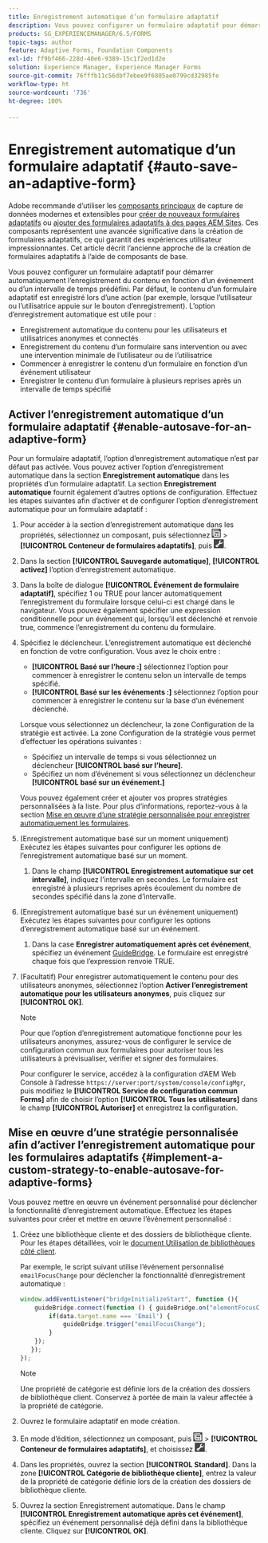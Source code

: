 ```yaml
---
title: Enregistrement automatique d’un formulaire adaptatif
description: Vous pouvez configurer un formulaire adaptatif pour démarrer automatiquement l’enregistrement du contenu en fonction d’un événement ou d’un intervalle de temps prédéfini.
products: SG_EXPERIENCEMANAGER/6.5/FORMS
topic-tags: author
feature: Adaptive Forms, Foundation Components
exl-id: ff9bf466-228d-40e6-9389-15c1f2ed1d2e
solution: Experience Manager, Experience Manager Forms
source-git-commit: 76fffb11c56dbf7ebee9f6805ae0799cd32985fe
workflow-type: ht
source-wordcount: '736'
ht-degree: 100%

---
```


# Enregistrement automatique d’un formulaire adaptatif {#auto-save-an-adaptive-form}

<span class="preview"> Adobe recommande d’utiliser les [composants principaux](https://experienceleague.adobe.com/docs/experience-manager-core-components/using/adaptive-forms/introduction.html?lang=fr) de capture de données modernes et extensibles pour [créer de nouveaux formulaires adaptatifs](/help/forms/using/create-an-adaptive-form-core-components.md) ou [ajouter des formulaires adaptatifs à des pages AEM Sites](/help/forms/using/create-or-add-an-adaptive-form-to-aem-sites-page.md). Ces composants représentent une avancée significative dans la création de formulaires adaptatifs, ce qui garantit des expériences utilisateur impressionnantes. Cet article décrit l’ancienne approche de la création de formulaires adaptatifs à l’aide de composants de base. </span>

Vous pouvez configurer un formulaire adaptatif pour démarrer automatiquement l’enregistrement du contenu en fonction d’un événement ou d’un intervalle de temps prédéfini. Par défaut, le contenu d’un formulaire adaptatif est enregistré lors d’une action (par exemple, lorsque l’utilisateur ou l’utilisatrice appuie sur le bouton d’enregistrement). L’option d’enregistrement automatique est utile pour :

* Enregistrement automatique du contenu pour les utilisateurs et utilisatrices anonymes et connectés
* Enregistrement du contenu d’un formulaire sans intervention ou avec une intervention minimale de l’utilisateur ou de l’utilisatrice
* Commencer à enregistrer le contenu d’un formulaire en fonction d’un événement utilisateur
* Enregistrer le contenu d’un formulaire à plusieurs reprises après un intervalle de temps spécifié

## Activer l’enregistrement automatique d’un formulaire adaptatif {#enable-autosave-for-an-adaptive-form}

Pour un formulaire adaptatif, l’option d’enregistrement automatique n’est par défaut pas activée. Vous pouvez activer l’option d’enregistrement automatique dans la section **Enregistrement automatique** dans les propriétés d’un formulaire adaptatif. La section **Enregistrement automatique** fournit également d’autres options de configuration. Effectuez les étapes suivantes afin d’activer et de configurer l’option d’enregistrement automatique pour un formulaire adaptatif :

1. Pour accéder à la section d’enregistrement automatique dans les propriétés, sélectionnez un composant, puis sélectionnez ![field-level](assets/field-level.png) > **[!UICONTROL Conteneur de formulaires adaptatifs]**, puis ![cmppr](assets/cmppr.png).
1. Dans la section **[!UICONTROL Sauvegarde automatique]**, **[!UICONTROL activez]** l’option d’enregistrement automatique.
1. Dans la boîte de dialogue **[!UICONTROL Événement de formulaire adaptatif]**, spécifiez 1 ou TRUE pour lancer automatiquement l’enregistrement du formulaire lorsque celui-ci est chargé dans le navigateur. Vous pouvez également spécifier une expression conditionnelle pour un événement qui, lorsqu’il est déclenché et renvoie true, commence l’enregistrement du contenu du formulaire.
1. Spécifiez le déclencheur. L’enregistrement automatique est déclenché en fonction de votre configuration. Vous avez le choix entre :

   * **[!UICONTROL Basé sur l’heure :]** sélectionnez l’option pour commencer à enregistrer le contenu selon un intervalle de temps spécifié.
   * **[!UICONTROL Basé sur les événements :]** sélectionnez l’option pour commencer à enregistrer le contenu sur la base d’un événement déclenché.

   Lorsque vous sélectionnez un déclencheur, la zone Configuration de la stratégie est activée. La zone Configuration de la stratégie vous permet d’effectuer les opérations suivantes :

   * Spécifiez un intervalle de temps si vous sélectionnez un déclencheur **[!UICONTROL basé sur l’heure]**.
   * Spécifiez un nom d’événement si vous sélectionnez un déclencheur **[!UICONTROL basé sur un événement.]**

   Vous pouvez également créer et ajouter vos propres stratégies personnalisées à la liste. Pour plus d’informations, reportez-vous à la section [Mise en œuvre d’une stratégie personnalisée pour enregistrer automatiquement les formulaires](/help/forms/using/auto-save-an-adaptive-form.md#p-implement-a-custom-strategy-to-enable-autosave-for-adaptive-forms-p).

1. (Enregistrement automatique basé sur un moment uniquement) Exécutez les étapes suivantes pour configurer les options de l’enregistrement automatique basé sur un moment.

   1. Dans le champ **[!UICONTROL Enregistrement automatique sur cet intervalle]**, indiquez l’intervalle en secondes. Le formulaire est enregistré à plusieurs reprises après écoulement du nombre de secondes spécifié dans la zone d’intervalle.

1. (Enregistrement automatique basé sur un événement uniquement) Exécutez les étapes suivantes pour configurer les options d’enregistrement automatique basé sur un événement.

   1. Dans la case **Enregistrer automatiquement après cet événement**, spécifiez un événement [GuideBridge](https://helpx.adobe.com/fr/aem-forms/6/javascript-api/GuideBridge.html). Le formulaire est enregistré chaque fois que l’expression renvoie TRUE.

1. (Facultatif) Pour enregistrer automatiquement le contenu pour des utilisateurs anonymes, sélectionnez l’option **Activer l’enregistrement automatique pour les utilisateurs anonymes**, puis cliquez sur **[!UICONTROL OK]**.

   >[!NOTE]
   >
   >Pour que l’option d’enregistrement automatique fonctionne pour les utilisateurs anonymes, assurez-vous de configurer le service de configuration commun aux formulaires pour autoriser tous les utilisateurs à prévisualiser, vérifier et signer des formulaires.
   >
   >Pour configurer le service, accédez à la configuration d’AEM Web Console à l’adresse `https://server:port/system/console/configMgr`, puis modifiez le **[!UICONTROL Service de configuration commun Forms]** afin de choisir l’option **[!UICONTROL Tous les utilisateurs]** dans le champ **[!UICONTROL Autoriser]** et enregistrez la configuration.

## Mise en œuvre d’une stratégie personnalisée afin d’activer l’enregistrement automatique pour les formulaires adaptatifs {#implement-a-custom-strategy-to-enable-autosave-for-adaptive-forms}

Vous pouvez mettre en œuvre un événement personnalisé pour déclencher la fonctionnalité d’enregistrement automatique. Effectuez les étapes suivantes pour créer et mettre en œuvre l’événement personnalisé :

1. Créez une bibliothèque cliente et des dossiers de bibliothèque cliente. Pour les étapes détaillées, voir le [document Utilisation de bibliothèques côté client](/help/sites-developing/clientlibs.md).

   Par exemple, le script suivant utilise l’événement personnalisé `emailFocusChange` pour déclencher la fonctionnalité d’enregistrement automatique :

   ```javascript
   window.addEventListener("bridgeInitializeStart", function (){
       guideBridge.connect(function () { guideBridge.on("elementFocusChanged", function (event,data) {
           if(data.target.name === 'Email') {
               guideBridge.trigger("emailFocusChange");
           }
       });
      });
   });
   ```

   >[!NOTE]
   >
   >Une propriété de catégorie est définie lors de la création des dossiers de bibliothèque client. Conservez à portée de main la valeur affectée à la propriété de catégorie.

1. Ouvrez le formulaire adaptatif en mode création.

1. En mode d’édition, sélectionnez un composant, puis ![field-level](assets/field-level.png) > **[!UICONTROL Conteneur de formulaires adaptatifs]**, et choisissez ![cmppr](assets/cmppr.png).
1. Dans les propriétés, ouvrez la section **[!UICONTROL Standard]**. Dans la zone **[!UICONTROL Catégorie de bibliothèque cliente]**, entrez la valeur de la propriété de catégorie définie lors de la création des dossiers de bibliothèque cliente.
1. Ouvrez la section Enregistrement automatique. Dans le champ **[!UICONTROL Enregistrement automatique après cet événement]**, spécifiez un événement personnalisé déjà défini dans la bibliothèque cliente. Cliquez sur **[!UICONTROL OK]**.
